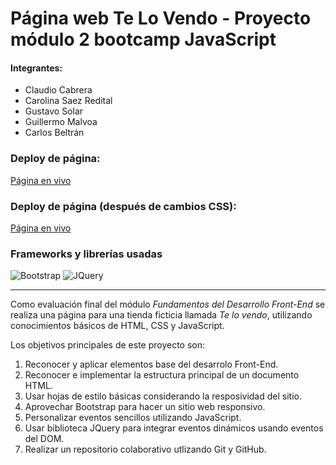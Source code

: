 # Página web Te Lo Vendo - Proyecto módulo 2 bootcamp JavaScript


#### Integrantes:
- Claudio Cabrera 
- Carolina Saez Redital
- Gustavo Solar
- Guillermo Malvoa
- Carlos Beltrán


### Deploy de página:

[Página en vivo](https://gutischi98.github.io/JSBootcamp/index.html)

### Deploy de página (después de cambios CSS):

[Página en vivo](https://caredital.github.io/JSBootcampCopy/index.html)

### Frameworks y librerías usadas

![Bootstrap](https://img.shields.io/badge/Bootstrap-563D7C?style=for-the-badge&logo=bootstrap&logoColor=white) ![JQuery](https://img.shields.io/badge/jQuery-0769AD?style=for-the-badge&logo=jquery&logoColor=white)

______________________________________________________________________

Como evaluación final del módulo *Fundamentos del Desarrollo Front-End* se realiza una página para una tienda ficticia llamada *Te lo vendo*, utilizando conocimientos básicos de HTML, CSS y JavaScript.

Los objetivos principales de este proyecto son:
1. Reconocer y aplicar elementos base del desarrolo Front-End.
2. Reconocer e implementar la estructura principal de un documento HTML.
3. Usar hojas de estilo básicas considerando la resposividad del sitio.
4. Aprovechar Bootstrap para hacer un sitio web responsivo.
5. Personalizar eventos sencillos utilizando JavaScript.
6. Usar biblioteca JQuery para integrar eventos dinámicos usando eventos del DOM.
7. Realizar un repositorio colaborativo utlizando Git y GitHub.

